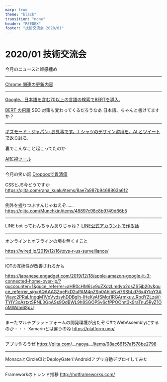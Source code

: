 ```yaml
---
marp: true
theme: "black"
transition: "none"
header: "REEDEX"
footer: "技術交流会 2020/01"
---
```


# 2020/01 技術交流会

今月のニュースと雑感纏め

---

[Chrome 関連の更新内容](https://qiita.com/ykyk1218/items/59d0307c3c129a2933ee)

---

[Google、日本語を含む70以上の言語の検索でBERTを導入.](https://www.suzukikenichi.com/blog/bert-went-wild-in-over-70-languagages-including-japanese/)

[BERT の飛躍](https://tech.nikkeibp.co.jp/atcl/nxt/column/18/01129/120400002/)
SEO 対策も変わってくるだろうなあ
日本語、ちゃんと書けてますか？

---

[ギズモード・ジャパン: お見事です。T シャツのデザイン盗用を、AI とツイートで返り討ち.](https://www.gizmodo.jp/2019/12/i-want-that-on-a-t-shirt.html)

裏でこんなこと起こってたのか

[AI監視ツール](https://wired.jp/2019/12/11/these-startups-are-building-tools-keep-eye-ai/)

---

今月の笑い話
[Dropboxで胃潰瘍](https://qiita.com/ktnyt/items/a4729e11b465c8f65478)



CSSとJS今どうですか
https://qiita.com/rana_kualu/items/8ae7a987b9468863a6f2


---
例外を握りつぶすんじゃねえぞ……
https://qiita.com/Munchkin/items/48897c98c8b9749d66b5


---

LINE bot ってわんちゃんありじゃね？
[LINE公式アカウントで作る話](https://www.slideshare.net/hiroyukihiki/line-141383739)

---

オンラインとオフラインの境を無くすこと

https://wired.jp/2019/12/16/toys-r-us-surveillance/


---


IOTの互換性が改善されるかも

https://japanese.engadget.com/2019/12/18/apple-amazon-google-it-3-connected-home-over-ip/?guccounter=1&guce_referrer=aHR0cHM6Ly9uZXdzLmdvb2dsZS5jb20v&guce_referrer_sig=AQAAAGZqeFkD2uPAM4pZSp0AhIbNvi7SSbLd76x4YlqY3AVlayc2PRaLfngqM1VxVydsyhDDBglh-IHeKyAfSMgt1RGArmkuv_RbdYZLzaV-TYIY3oAztxtSRNL3GpASs9QdBWL9h8SGOPSv6cfPPOOmt3k9raTnu5RyZ1OqMWdm6SpU



---
まーたマルチプラットフォームの開発環境が出たぞ
C#でWebAssemblyにするのか・・・
Xamarinとは違うのね
https://platform.uno/



---

アプリ作ろうぜ
https://qiita.com/__naoya__/items/98ac66157a1578be2798

---
MonacaとCircleCIとDeployGateでAndroidアプリ自動デプロイしてみた

---

Frameworkのトレンド推移
http://hotframeworks.com/